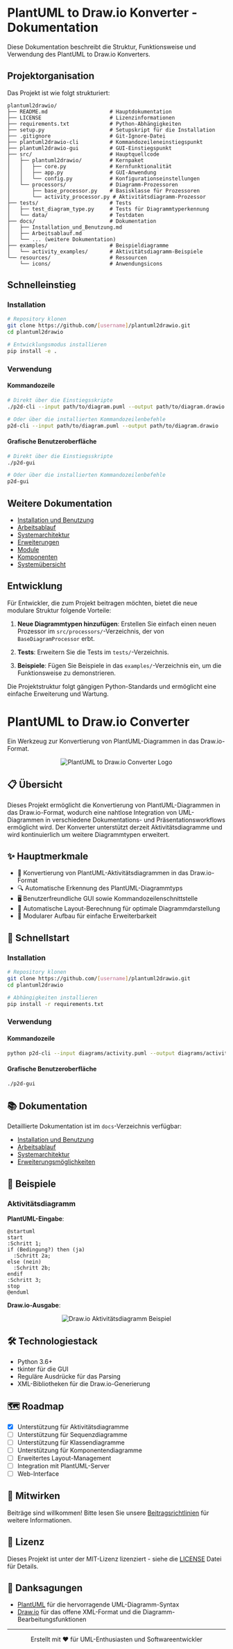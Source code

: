 # PlantUML to Draw.io Konverter - Dokumentation

Diese Dokumentation beschreibt die Struktur, Funktionsweise und Verwendung des PlantUML to Draw.io Konverters.

## Projektorganisation

Das Projekt ist wie folgt strukturiert:

```
plantuml2drawio/
├── README.md                    # Hauptdokumentation
├── LICENSE                      # Lizenzinformationen
├── requirements.txt             # Python-Abhängigkeiten
├── setup.py                     # Setupskript für die Installation
├── .gitignore                   # Git-Ignore-Datei
├── plantuml2drawio-cli          # Kommandozeileneinstiegspunkt
├── plantuml2drawio-gui          # GUI-Einstiegspunkt
├── src/                         # Hauptquellcode
│   ├── plantuml2drawio/         # Kernpaket
│   │   ├── core.py              # Kernfunktionalität
│   │   ├── app.py               # GUI-Anwendung
│   │   └── config.py            # Konfigurationseinstellungen
│   └── processors/              # Diagramm-Prozessoren
│       ├── base_processor.py    # Basisklasse für Prozessoren
│       └── activity_processor.py # Aktivitätsdiagramm-Prozessor
├── tests/                       # Tests
│   ├── test_diagram_type.py     # Tests für Diagrammtyperkennung
│   └── data/                    # Testdaten
├── docs/                        # Dokumentation
│   ├── Installation_und_Benutzung.md
│   ├── Arbeitsablauf.md
│   └── ... (weitere Dokumentation)
├── examples/                    # Beispieldiagramme
│   └── activity_examples/       # Aktivitätsdiagramm-Beispiele
└── resources/                   # Ressourcen
    └── icons/                   # Anwendungsicons
```

## Schnelleinstieg

### Installation

```bash
# Repository klonen
git clone https://github.com/[username]/plantuml2drawio.git
cd plantuml2drawio

# Entwicklungsmodus installieren
pip install -e .
```

### Verwendung

#### Kommandozeile

```bash
# Direkt über die Einstiegsskripte
./p2d-cli --input path/to/diagram.puml --output path/to/diagram.drawio

# Oder über die installierten Kommandozeilenbefehle
p2d-cli --input path/to/diagram.puml --output path/to/diagram.drawio
```

#### Grafische Benutzeroberfläche

```bash
# Direkt über die Einstiegsskripte
./p2d-gui

# Oder über die installierten Kommandozeilenbefehle
p2d-gui
```

## Weitere Dokumentation

- [Installation und Benutzung](Installation_und_Benutzung.md)
- [Arbeitsablauf](Arbeitsablauf.md)
- [Systemarchitektur](Systemarchitektur.md)
- [Erweiterungen](Erweiterungen.md)
- [Module](Module.md)
- [Komponenten](Komponenten.md)
- [Systemübersicht](Systemuebersicht.md)

## Entwicklung

Für Entwickler, die zum Projekt beitragen möchten, bietet die neue modulare Struktur folgende Vorteile:

1. **Neue Diagrammtypen hinzufügen**: Erstellen Sie einfach einen neuen Prozessor im `src/processors/`-Verzeichnis, der von `BaseDiagramProcessor` erbt.

2. **Tests**: Erweitern Sie die Tests im `tests/`-Verzeichnis.

3. **Beispiele**: Fügen Sie Beispiele in das `examples/`-Verzeichnis ein, um die Funktionsweise zu demonstrieren.

Die Projektstruktur folgt gängigen Python-Standards und ermöglicht eine einfache Erweiterung und Wartung.

# PlantUML to Draw.io Converter

Ein Werkzeug zur Konvertierung von PlantUML-Diagrammen in das Draw.io-Format.

<p align="center">
  <img src="https://via.placeholder.com/700x200?text=PlantUML+to+Draw.io+Converter" alt="PlantUML to Draw.io Converter Logo"/>
</p>

## 📋 Übersicht

Dieses Projekt ermöglicht die Konvertierung von PlantUML-Diagrammen in das Draw.io-Format, wodurch eine nahtlose Integration von UML-Diagrammen in verschiedene Dokumentations- und Präsentationsworkflows ermöglicht wird. Der Konverter unterstützt derzeit Aktivitätsdiagramme und wird kontinuierlich um weitere Diagrammtypen erweitert.

## ✨ Hauptmerkmale

- 🔄 Konvertierung von PlantUML-Aktivitätsdiagrammen in das Draw.io-Format
- 🔍 Automatische Erkennung des PlantUML-Diagrammtyps
- 🖥️ Benutzerfreundliche GUI sowie Kommandozeilenschnittstelle
- 📐 Automatische Layout-Berechnung für optimale Diagrammdarstellung
- 🧩 Modularer Aufbau für einfache Erweiterbarkeit

## 🚀 Schnellstart

### Installation

```bash
# Repository klonen
git clone https://github.com/[username]/plantuml2drawio.git
cd plantuml2drawio

# Abhängigkeiten installieren
pip install -r requirements.txt
```

### Verwendung

#### Kommandozeile

```bash
python p2d-cli --input diagrams/activity.puml --output diagrams/activity.drawio
```

#### Grafische Benutzeroberfläche

```bash
./p2d-gui
```

## 📚 Dokumentation

Detaillierte Dokumentation ist im `docs`-Verzeichnis verfügbar:

- [Installation und Benutzung](Installation_und_Benutzung.md)
- [Arbeitsablauf](Arbeitsablauf.md)
- [Systemarchitektur](Systemarchitektur.md)
- [Erweiterungsmöglichkeiten](Erweiterungen.md)

## 🧪 Beispiele

### Aktivitätsdiagramm

**PlantUML-Eingabe**:
```plantuml
@startuml
start
:Schritt 1;
if (Bedingung?) then (ja)
  :Schritt 2a;
else (nein)
  :Schritt 2b;
endif
:Schritt 3;
stop
@enduml
```

**Draw.io-Ausgabe**:

<p align="center">
  <img src="https://via.placeholder.com/500x300?text=Draw.io+Aktivitätsdiagramm" alt="Draw.io Aktivitätsdiagramm Beispiel"/>
</p>

## 🛠️ Technologiestack

- Python 3.6+
- tkinter für die GUI
- Reguläre Ausdrücke für das Parsing
- XML-Bibliotheken für die Draw.io-Generierung

## 🗺️ Roadmap

- [x] Unterstützung für Aktivitätsdiagramme
- [ ] Unterstützung für Sequenzdiagramme
- [ ] Unterstützung für Klassendiagramme
- [ ] Unterstützung für Komponentendiagramme
- [ ] Erweitertes Layout-Management
- [ ] Integration mit PlantUML-Server
- [ ] Web-Interface

## 🤝 Mitwirken

Beiträge sind willkommen! Bitte lesen Sie unsere [Beitragsrichtlinien](CONTRIBUTING.md) für weitere Informationen.

## 📄 Lizenz

Dieses Projekt ist unter der MIT-Lizenz lizenziert - siehe die [LICENSE](LICENSE) Datei für Details.

## 🙏 Danksagungen

- [PlantUML](https://plantuml.com/) für die hervorragende UML-Diagramm-Syntax
- [Draw.io](https://www.draw.io/) für das offene XML-Format und die Diagramm-Bearbeitungsfunktionen

---

<p align="center">
  Erstellt mit ❤️ für UML-Enthusiasten und Softwareentwickler
</p> 